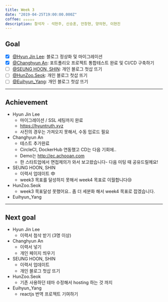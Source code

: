 ```yaml
---
title: Week 3
date: "2019-04-25T19:00:00.000Z"
coffee: ☕️️️️️️☕️☕️☕️☕️
description: 참석자 - 석헌주, 신승훈, 안창현, 양의현, 이현진
---
```


## Goal

- [x] [@Hyun Jin Lee](https://github.com/HyunTruth): 블로그 정상화 및 마이그레이션
- [x] [@Changhyun An](https://github.com/achooan): 포트폴리오 프로젝트 통합테스트 완료 및 CI/CD 구축하기
- [ ] [@SEUNG HOON, SHIN](https://github.com/newinh): 개인 블로그 첫삽 뜨기
- [ ] [@HunZoo.Seok](https://github.com/zooozoo): 개인 블로그 첫삽 뜨기
- [ ] [@Euihyun_Yang](https://github.com/noahluftyang): 개인 블로그 첫삽 뜨기

---

## Achievement

- Hyun Jin Lee
  - 마이그레이션 / SSL 세팅까지 완료
  - https://hyuntruth.xyz
  - 사진의 경우는 가져오지 못해서, 수동 업로드 필요
- Changhyun An
  - 테스트 추가완료
  - CircleCI, DockerHub 연동했고 CD는 다음 기회에..
  - Demo는 http://ec.achooan.com
  - 한 스타트업에서 면접제의가 와서 보고왔습니다- 다음 미팅 때 공유드릴께요!
- SEUNG HOON, SHIN
  - 이력서 업데이트 中
  - week3 목표를 달성하지 못해서 week4 목표로 이월합니다😢
- HunZoo.Seok
  - week3 목표달성 못했어요.. 좀 더 세분화 해서 week4 목표로 잡겠습니다.
- Euihyun_Yang

---

## Next goal

- Hyun Jin Lee
  - 이력서 첨삭 받기 (3명 이상)
- Changhyun An
  - 이력서 넣기
  - 개인 페이지 띄우기
- SEUNG HOON, SHIN
  - 이력서 업데이트
  - 개인 블로그 첫삽 뜨기
- HunZoo.Seok
  - 기존 사용하던 테마 수정해서 hosting 하는 것 까지
- Euihyun_Yang
  - reactjs 번역 프로젝트 기여하기
